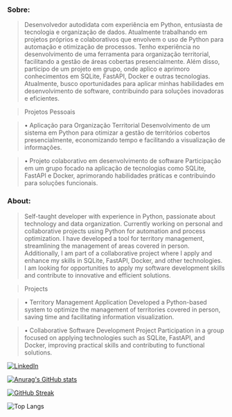 ### Sobre:

> Desenvolvedor autodidata com experiência em Python, entusiasta de tecnologia e organização de dados. Atualmente trabalhando em projetos próprios e colaborativos que envolvem o uso de Python para automação e otimização de processos. Tenho experiência no desenvolvimento de uma ferramenta para organização territorial, facilitando a gestão de áreas cobertas presencialmente. Além disso, participo de um projeto em grupo, onde aplico e aprimoro conhecimentos em SQLite, FastAPI, Docker e outras tecnologias.
Atualmente, busco oportunidades para aplicar minhas habilidades em desenvolvimento de software, contribuindo para soluções inovadoras e eficientes.

> Projetos Pessoais

>    • Aplicação para Organização Territorial
> Desenvolvimento de um sistema em Python para otimizar a gestão de territórios cobertos presencialmente, economizando tempo e facilitando a visualização de informações.

>    • Projeto colaborativo em desenvolvimento de software
> Participação em um grupo focado na aplicação de tecnologias como SQLite, FastAPI e Docker, aprimorando habilidades práticas e contribuindo para soluções funcionais.


### About:

> Self-taught developer with experience in Python, passionate about technology and data organization. Currently working on personal and collaborative projects using Python for automation and process optimization. I have developed a tool for territory management, streamlining the management of areas covered in person. Additionally, I am part of a collaborative project where I apply and enhance my skills in SQLite, FastAPI, Docker, and other technologies.
I am looking for opportunities to apply my software development skills and contribute to innovative and efficient solutions.

> Projects

> • Territory Management Application
> Developed a Python-based system to optimize the management of territories covered in person, saving time and facilitating information visualization.

> • Collaborative Software Development Project
> Participation in a group focused on applying technologies such as SQLite, FastAPI, and Docker, improving practical skills and contributing to functional solutions.


[![LinkedIn](https://img.shields.io/badge/LinkedIn-0077B5?style=for-the-badge&logo=linkedin&logoColor=black)](https://www.linkedin.com/in/augustoheiss/)

[![Anurag's GitHub stats](https://github-readme-stats.vercel.app/api?username=AGHeiss)](https://github.com/anuraghazra/github-readme-stats)

[![GitHub Streak](https://streak-stats.demolab.com/?user=AGHeiss)](https://git.io/streak-stats)

![Top Langs](https://github-readme-stats-git-masterrstaa-rickstaa.vercel.app/api/top-langs/?username=AGHeiss&bg_color=000&border_color=30A3DC&title_color=E94D5F&text_color=FFF)

